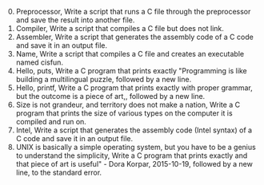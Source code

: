 0. Preprocessor, Write a script that runs a C file through the preprocessor and save the result into another file.                                       
1. Compiler, Write a script that compiles a C file but does not link.                                                                                    
2. Assembler, Write a script that generates the assembly code of a C code and save it in an output file.                                                 
3. Name, Write a script that compiles a C file and creates an executable named cisfun.                                                                   
4. Hello, puts, Write a C program that prints exactly "Programming is like building a multilingual puzzle, followed by a new line.                       
5. Hello, printf, Write a C program that prints exactly with proper grammar, but the outcome is a piece of art,, followed by a new line.                 
6. Size is not grandeur, and territory does not make a nation, Write a C program that prints the size of various types on the computer it is compiled and
 run on.                                                                                                                                                 
7. Intel, Write a script that generates the assembly code (Intel syntax) of a C code and save it in an output file.                                      
8. UNIX is basically a simple operating system, but you have to be a genius to understand the simplicity, Write a C program that prints exactly and that 
piece of art is useful" - Dora Korpar, 2015-10-19, followed by a new line, to the standard error.
